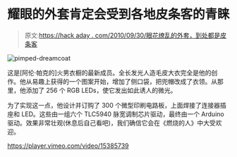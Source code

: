 # 耀眼的外套肯定会受到各地皮条客的青睐

> 原文:[https://hack aday . com/2010/09/30/眼花缭乱的外套，到处都是皮条客](https://hackaday.com/2010/09/30/dazzling-coat-sure-to-be-in-demand-with-pimps-everywhere/)

![](../Images/77962765e289f7d7bf015e71e273bb91.png "pimped-dreamcoat")

这是[阿伦·帕克的]火男衣橱的最新成员。全长发光人造毛皮大衣完全是他的创作。他从易趣上获得的一个图案开始，增加了侧口袋，把兜帽改成了衣领。从那里，他添加了 256 个 RGB LEDs，使它发出如此诱人的微光。

为了实现这一点，他设计并订购了 300 个微型印刷电路板，上面焊接了连接器插座和 LED。这些由一组六个 TLC5940 脉宽调制芯片驱动，最终由一个 Arduino 驱动。效果非常壮观(休息后自己看吧)，我们确信它会在《燃烧的人》中大受欢迎。

<https://player.vimeo.com/video/15385739>

</div> </body> </html>